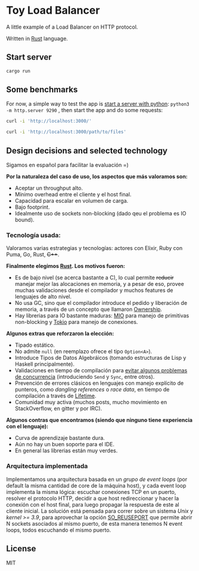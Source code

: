 Toy Load Balancer
=================================
A little example of a Load Balancer on HTTP protocol.

Written in [Rust] language.

## Start server

```bash
cargo run
```

## Some benchmarks

For now, a simple way to test the app is [start a server with python](https://docs.python.org/3/library/http.server.html): `python3 -m http.server 9290` , then start the app and do some requests:

```bash
curl -i 'http://localhost:3000/'

curl -i 'http://localhost:3000/path/to/files'
```

## Design decisions and selected technology
Sigamos en español para facilitar la evaluación =)

**Por la naturaleza del caso de uso, los aspectos que más valoramos son:**
- Aceptar un throughput alto.
- Mínimo overhead entre el cliente y el host final.
- Capacidad para escalar en volumen de carga.
- Bajo footprint.
- Idealmente uso de sockets non-blocking (dado qeu el problema es IO bound).


### Tecnología usada:

Valoramos varias estrategias y tecnologías: actores con Elixir, Ruby con Puma, Go, Rust, ~~C++~~.

**Finalmente elegimos [Rust]. Los motivos fueron:**

- Es de bajo nivel (se acerca bastante a C), lo cual permite ~~reducir~~ manejar mejor las alocaciones en memoria, y a pesar de eso, provee muchas validaciones desde el compilador y muchos features de lenguajes de alto nivel.
- No usa GC, sino que el compilador introduce el pedido y liberación de memoria, a través de un concepto que llamaron [Ownership].
- Hay librerias para IO bastante maduras: [MIO] para manejo de primitivas non-blocking y [Tokio] para manejo de conexiones.

**Algunos extras que reforzaron la elección:**
- Tipado estático.
- No admite `null` (en reemplazo ofrece el tipo `Option<A>`).
- Introduce Tipos de Datos Algebráicos (tomando estructuras de Lisp y Haskell principalmente).
- Validaciones en tiempo de compilación para [evitar algunos problemas de concurrencia](https://doc.rust-lang.org/book/second-edition/ch16-00-concurrency.html) (introduciendo `Send` y `Sync`, entre otros).
- Prevención de errores clásicos en lenguajes con manejo explícito de punteros, como _dangling references_ o _race data_, en tiempo de compilación a través de [Lifetime].
- Comunidad muy activa (muchos posts, mucho movimiento en StackOverflow, en gitter y por IRC).

**Algunos contras que encontramos (siendo que ninguno tiene experiencia con el lenguaje):**
- Curva de aprendizaje bastante dura.
- Aún no hay un buen soporte para el IDE.
- En general las librerias están muy verdes.

### Arquitectura implementada

Implementamos una arquitectura basada en un _grupo de event loops_ (por default la misma cantidad de core de la máquina host), y cada event loop implementa la misma lógica: escuchar conexiones TCP en un puerto, resolver el protocolo HTTP, decidir a que host redireccionar y hacer la conexión con el host final, para luego propagar la respuesta de este al cliente inicial. La solución está pensada para correr sobre un sistema _Unix_ y _kernel >= 3.9_, para aprovechar la opción [SO_REUSEPORT] que permite abrir N sockets asociados al mismo puerto, de esta manera tenemos N event loops, todos escuchando el mismo puerto.

## License

MIT

[Ownership]:https://doc.rust-lang.org/book/second-edition/ch04-00-understanding-ownership.html
[Lifetime]:https://doc.rust-lang.org/book/second-edition/ch10-03-lifetime-syntax.html
[MIO]:https://github.com/carllerche/mio
[Tokio]:https://github.com/tokio-rs/tokio-core
[Rust]:https://www.rust-lang.org/en-US/index.html
[SO_REUSEPORT]:https://lwn.net/Articles/542629/

